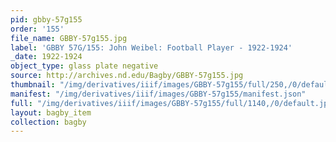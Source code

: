 ```yaml
---
pid: gbby-57g155
order: '155'
file_name: GBBY-57g155.jpg
label: 'GBBY 57G/155: John Weibel: Football Player - 1922-1924'
_date: 1922-1924
object_type: glass plate negative
source: http://archives.nd.edu/Bagby/GBBY-57g155.jpg
thumbnail: "/img/derivatives/iiif/images/GBBY-57g155/full/250,/0/default.jpg"
manifest: "/img/derivatives/iiif/images/GBBY-57g155/manifest.json"
full: "/img/derivatives/iiif/images/GBBY-57g155/full/1140,/0/default.jpg"
layout: bagby_item
collection: bagby
---
```

